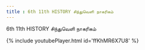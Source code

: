 ```yaml
---
title : 6th 11th HISTORY சிந்துவெளி நாகரிகம்
---
```


6th 11th HISTORY சிந்துவெளி நாகரிகம்



{% include youtubePlayer.html id='ffKhMR6X7U8' %}
